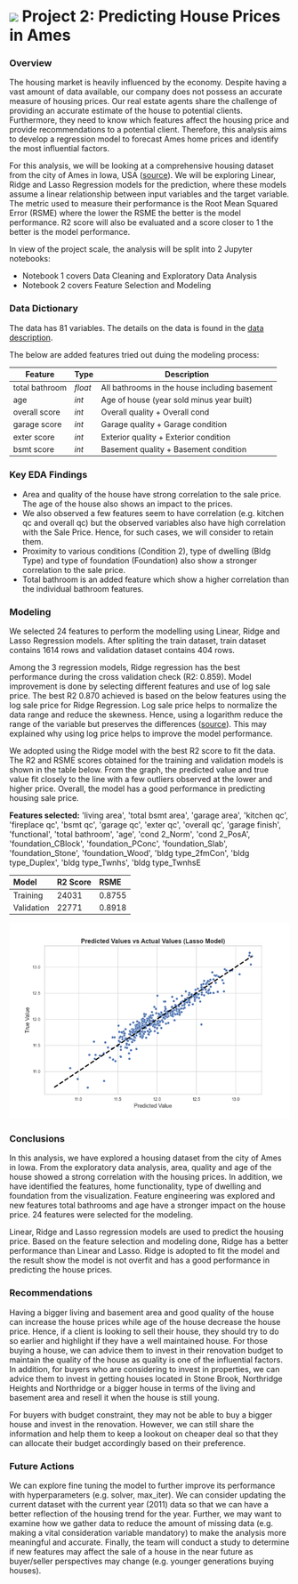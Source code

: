 # ![](https://ga-dash.s3.amazonaws.com/production/assets/logo-9f88ae6c9c3871690e33280fcf557f33.png) Project 2: Predicting House Prices in Ames


### Overview

The housing market is heavily influenced by the economy. Despite having a vast amount of data available, our company does not possess an accurate measure of housing prices. Our real estate agents share the challenge of providing an accurate estimate of the house to potential clients. Furthermore, they need to know which features affect the housing price and provide recommendations to a potential client. Therefore, this analysis aims to develop a regression model to forecast Ames home prices and identify the most influential factors.

For this analysis, we will be looking at a comprehensive housing dataset from the city of Ames in Iowa, USA ([source](https://www.kaggle.com/competitions/dsi-us-11-project-2-regression-challenge/overview)). We will be exploring Linear, Ridge and Lasso Regression models for the prediction, where these models assume a linear relationship between input variables and the target variable. The metric used to measure their performance is the Root Mean Squared Error (RSME) where the lower the RSME the better is the model performance. R2 score will also be evaluated and a score closer to 1 the better is the model performance.

In view of the project scale, the analysis will be split into 2 Jupyter notebooks:

- Notebook 1 covers Data Cleaning and Exploratory Data Analysis
- Notebook 2 covers Feature Selection and Modeling


### Data Dictionary

The data has 81 variables. The details on the data is found in the [data description](http://jse.amstat.org/v19n3/decock/DataDocumentation.txt).

The below are added features tried out duing the modeling process:

|Feature|Type|Description|
|---|---|---|
|total bathroom|*float*|All bathrooms in the house including basement| 
|age|*int*|Age of house (year sold minus year built)|
|overall score|*int*|Overall quality + Overall cond|
|garage score|*int*|Garage quality + Garage condition|
|exter score|*int*|Exterior quality + Exterior condition|
|bsmt score|*int*|Basement quality + Basement condition|

### Key EDA Findings

- Area and quality of the house have strong correlation to the sale price. The age of the house also shows an impact to the prices.
- We also observed a few features seem to have correlation (e.g. kitchen qc and overall qc) but the observed variables also have high correlation with the Sale Price. Hence, for such cases, we will consider to retain them. 
- Proximity to various conditions (Condition 2), type of dwelling (Bldg Type) and type of foundation (Foundation) also show a stronger correlation to the sale price. 
- Total bathroom is an added feature which show a higher correlation than the individual bathroom features.

###  Modeling

We selected 24 features to perform the modelling using Linear, Ridge and Lasso Regression models. After spliting the train dataset, train dataset contains 1614 rows and validation dataset contains 404 rows.

Among the 3 regression models, Ridge regression has the best performance during the cross validation check (R2: 0.859). Model improvement is done by selecting different features and use of log sale price. The best R2 0.870 achieved is based on the below features using the log sale price for Ridge Regression. Log sale price helps to normalize the data range and reduce the skewness. Hence, using a logarithm reduce the range of the variable but preserves the differences ([source](https://towardsdatascience.com/logarithms-what-why-and-how-ff9d050d3fd7)). This may explained why using log price helps to improve the model performance.

We adopted using the Ridge model with the best R2 score to fit the data. The R2 and RSME scores obtained for the training and validation models is shown in the table below. From the graph, the predicted value and true value fit closely to the line with a few outliers observed at the lower and higher price. Overall, the model has a good performance in predicting housing sale price.

**Features selected:** 'living area', 'total bsmt area', 'garage area', 'kitchen qc', 'fireplace qc', 'bsmt qc', 'garage qc', 'exter qc', 'overall qc', 'garage finish', 'functional', 'total bathroom', 'age', 'cond 2_Norm', 'cond 2_PosA', 'foundation_CBlock', 'foundation_PConc', 'foundation_Slab', 'foundation_Stone', 'foundation_Wood', 'bldg type_2fmCon', 'bldg type_Duplex', 'bldg type_Twnhs', 'bldg type_TwnhsE

| Model | R2 Score | RSME |
|:---------|:---------|:---------|
|Training |24031 | 0.8755 |
|Validation| 22771 | 0.8918 |

![Predicted Values vs Actual Values](https://github.com/priscng/GA-projects/blob/main/project_2/image/predicted%20vs%20actual%20values.png)


### Conclusions

In this analysis, we have explored a housing dataset from the city of Ames in Iowa. From the exploratory data analysis, area, quality and age of the house showed a strong correlation with the housing prices. In addition, we have identified the features, home functionality, type of dwelling and foundation from the visualization. Feature engineering was explored and new features total bathrooms and age have a stronger impact on the house price. 24 features were selected for the modeling.

Linear, Ridge and Lasso regression models are used to predict the housing price. Based on the feature selection and modeling done, Ridge has a better performance than Linear and Lasso. Ridge is adopted to fit the model and the result show the model is not overfit and has a good performance in predicting the house prices.

### Recommendations

Having a bigger living and basement area and good quality of the house can increase the house prices while age of the house decrease the house price. Hence, if a client is looking to sell their house, they should try to do so earlier and highlight if they have a well maintained house. For those buying a house, we can advice them to invest in their renovation budget to maintain the quality of the house as quality is one of the influential factors. In addition, for buyers who are considering to invest in properties, we can advice them to invest in getting houses located in Stone Brook, Northridge Heights and Northridge or a bigger house in terms of the living and basement area and resell it when the house is still young.

For buyers with budget constraint, they may not be able to buy a bigger house and invest in the renovation. However, we can still share the information and help them to keep a lookout on cheaper deal so that they can allocate their budget accordingly based on their preference.

### Future Actions

We can explore fine tuning the model to further improve its performance with hyperparameters (e.g. solver, max_iter). We can consider updating the current dataset with the current year (2011) data so that we can have a better reflection of the housing trend for the year. Further, we may want to examine how we gather data to reduce the amount of missing data (e.g. making a vital consideration variable mandatory) to make the analysis more meaningful and accurate. Finally, the team will conduct a study to determine if new features may affect the sale of a house in the near future as buyer/seller perspectives may change (e.g. younger generations buying houses).